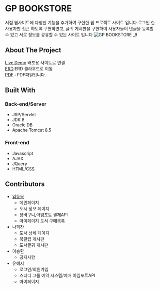 # GP BOOKSTORE

서점 웹사이트에 다양한 기능을 추가하여 구현한 웹 프로젝트 사이트 입니다 로그인 한 사용자만 접근 하도록 구현하였고, 글귀 게시판을 구현하여 사용자들이 댓글을 등록할 수 있고 서로 정보를 공유할 수 있는 사이트 입니다
![GP BOOKSTORE _9](https://user-images.githubusercontent.com/52989474/103339444-c0957d80-4ac4-11eb-9427-fe73ee69b720.png)

## About The Project

[Live Demo](http://rclass.iptime.org:9999/20AM_Semi/index.jsp):배포용 사이트로 연결  
[ERD](https://www.erdcloud.com/d/h7QHAaDNFmTKoMrW7):ERD 클라우드로 이동    
[PDF](https://github.com/DK2554/Semiproject/blob/master/GP%20BOOKSTORE%20.pdf) : PDF파일입니다.

## Built With

### Back-end/Server

- JSP/Servlet
- JDK 8
- Oracle DB
- Apache Tomcat 8.5

### Front-end

- Javascript
- AJAX
- JQuery
- HTML/CSS

## Contributors

- [임동욱](https://github.com/DK2554)
  - 메인페이지
  - 도서 정보 페이지
  - 장바구니,아임포트 결제API
  - 마이페이지 도서 구매목록
- 나희찬
  - 도서 상세 페이지
  - 북클럽 게시판
  - 도서글귀 게시판
- 이승환
  - 공지사항
- 유혜지
  - 로그인/회원가입
  - 스터디 그룹 예약 시스템/예매 아임포트API
  - 마이페이지
